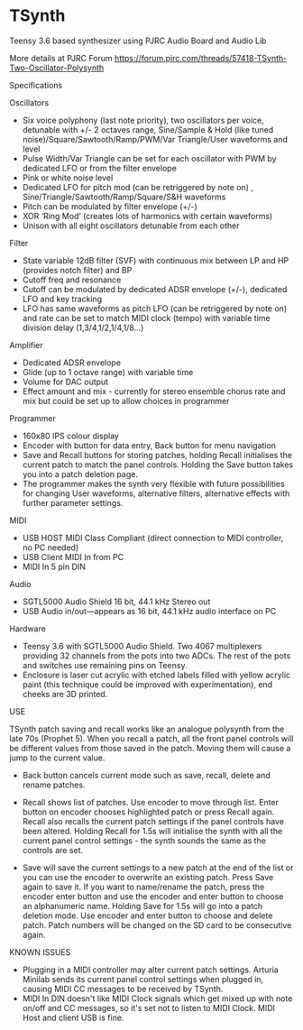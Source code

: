 # TSynth
Teensy 3.6 based synthesizer using PJRC Audio Board and Audio Lib

More details at PJRC Forum https://forum.pjrc.com/threads/57418-TSynth-Two-Oscillator-Polysynth

Specifications

Oscillators
- Six voice polyphony (last note priority), two oscillators per voice, detunable with +/- 2 octaves range, Sine/Sample & Hold (like tuned noise)/Square/Sawtooth/Ramp/PWM/Var Triangle/User waveforms and level
- Pulse Width/Var Triangle can be set for each oscillator with PWM by dedicated LFO or from the filter envelope
- Pink or white noise level
- Dedicated LFO for pitch mod (can be retriggered by note on) , Sine/Triangle/Sawtooth/Ramp/Square/S&H waveforms
- Pitch can be modulated by filter envelope (+/-)
- XOR ‘Ring Mod’ (creates lots of harmonics with certain waveforms)
- Unison with all eight oscillators detunable from each other

Filter
- State variable 12dB filter (SVF) with continuous mix between LP and HP (provides notch filter) and BP
- Cutoff freq and resonance
- Cutoff can be modulated by dedicated ADSR envelope (+/-), dedicated LFO and key tracking
- LFO has same waveforms as pitch LFO (can be retriggered by note on)  and rate can be set to match MIDI clock (tempo) with variable time division delay (1,3/4,1/2,1/4,1/8...)

Amplifier
- Dedicated ADSR envelope
- Glide (up to 1 octave range) with variable time
- Volume for DAC output
- Effect amount and mix  - currently for stereo ensemble chorus rate and mix but could be set up to allow choices in programmer

Programmer
- 160x80 IPS colour display
- Encoder with button for data entry, Back button for menu navigation
- Save and Recall buttons for storing patches, holding Recall initialises the current patch to match the panel controls. Holding the Save button takes you into a patch deletion page.
- The programmer makes the synth very flexible with future possibilities for changing User waveforms, alternative filters, alternative effects with further parameter settings.

MIDI
- USB HOST MIDI Class Compliant (direct connection to MIDI controller, no PC needed)
- USB Client MIDI In from PC
- MIDI In 5 pin DIN

Audio
- SGTL5000 Audio Shield 16 bit, 44.1 kHz  Stereo out
- USB Audio in/out—appears as 16 bit, 44.1 kHz  audio interface on PC

Hardware
- Teensy 3.6 with SGTL5000 Audio Shield. Two 4067 multiplexers providing 32 channels from the pots into two ADCs. The rest of the pots and switches use remaining pins on Teensy.
- Enclosure is laser cut acrylic with etched labels filled with yellow acrylic paint (this technique could be improved with experimentation), end cheeks are 3D printed.


USE

TSynth patch saving and recall works like an analogue polysynth from the late 70s (Prophet 5). When you recall a patch, all the front panel controls will be different values from those saved in the patch. Moving them will cause a jump to the current value.

- Back button cancels current mode such as save, recall, delete and rename patches.

- Recall shows list of patches. Use encoder to move through list. Enter button on encoder chooses highlighted patch or press Recall again. Recall also recalls the current patch settings if the panel controls have been altered. Holding Recall for 1.5s will initialise the synth with all the current panel control settings - the synth sounds the same as the controls are set.

- Save will save the current settings to a new patch at the end of the list or you can use the encoder to overwrite an existing patch. Press Save again to save it. If you want to name/rename the patch, press the encoder enter button and use the encoder and enter button to choose an alphanumeric name. Holding Save for 1.5s will go into a patch deletion mode. Use encoder and enter button to choose and delete patch. Patch numbers will be changed on the SD card to be consecutive again.

KNOWN ISSUES
- Plugging in a MIDI controller may alter current patch settings. Arturia Minilab sends its current panel control settings when plugged in, causing MIDI CC messages to be received by TSynth.
- MIDI In DIN doesn't like MIDI Clock signals which get mixed up with note on/off and CC messages, so it's set not to listen to MIDI Clock. MIDI Host and client USB is fine.

